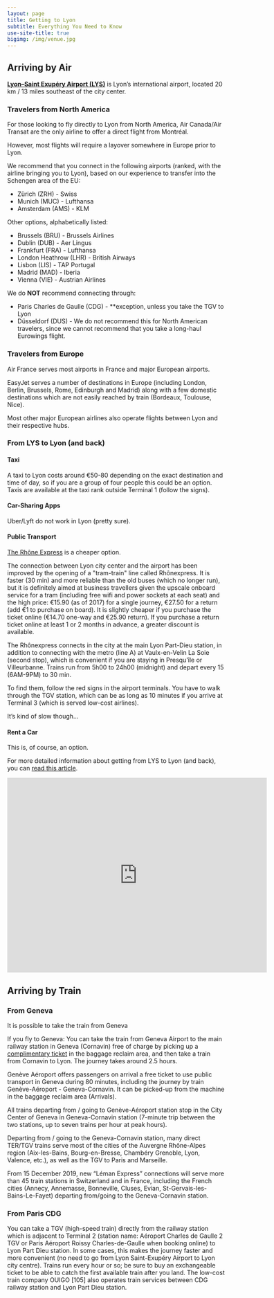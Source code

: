 ```yaml
---
layout: page
title: Getting to Lyon
subtitle: Everything You Need to Know
use-site-title: true
bigimg: /img/venue.jpg
---
```


## Arriving by Air

[**Lyon–Saint Exupéry Airport (LYS)**](https://www.airport-lyon.com/) is Lyon’s international airport, located 20 km / 13 miles southeast of the city center.

### Travelers from North America

For those looking to fly directly to Lyon from North America, Air Canada/Air Transat are the only airline to offer a direct flight from Montréal. 

However, most flights will require a layover somewhere in Europe prior to Lyon. 

We recommend that you connect in the following airports (ranked, with the airline bringing you to Lyon), based on our experience to transfer into the Schengen area of the EU:

* Zürich (ZRH) - Swiss
* Munich (MUC) - Lufthansa
* Amsterdam (AMS) - KLM

Other options, alphabetically listed:
* Brussels (BRU) - Brussels Airlines
* Dublin (DUB) - Aer Lingus
* Frankfurt (FRA) - Lufthansa
* London Heathrow (LHR) - British Airways
* Lisbon (LIS) - TAP Portugal
* Madrid (MAD) - Iberia
* Vienna (VIE) - Austrian Airlines

We do **NOT** recommend connecting through:
* Paris Charles de Gaulle (CDG) - **exception, unless you take the TGV to Lyon
* Düsseldorf (DUS) - We do not recommend this for North American travelers, since we cannot recommend that you take a long-haul Eurowings flight. 

### Travelers from Europe

Air France serves most airports in France and major European airports. 

EasyJet serves a number of destinations in Europe (including London, Berlin, Brussels, Rome, Edinburgh and Madrid) along with a few domestic destinations which are not easily reached by train (Bordeaux, Toulouse, Nice). 

Most other major European airlines also operate flights between Lyon and their respective hubs.

### From LYS to Lyon (and back)

#### Taxi

A taxi to Lyon costs around €50-80 depending on the exact destination and time of day, so if you are a group of four people this could be an option. Taxis are available at the taxi rank outside Terminal 1 (follow the signs). 

#### Car-Sharing Apps

Uber/Lyft do not work in Lyon (pretty sure).

#### Public Transport

[The Rhône Express](https://www.rhonexpress.fr/en) is a cheaper option.
 
The connection between Lyon city center and the airport has been improved by the opening of a "tram-train" line called Rhônexpress. It is faster (30 min) and more reliable than the old buses (which no longer run), 
but it is definitely aimed at business travellers given the upscale onboard service for a tram (including free wifi and power sockets at each seat) and the high price: €15.90 (as of 2017) for a single journey, 
€27.50 for a return (add €1 to purchase on board). It is slightly cheaper if you purchase the ticket online (€14.70 one-way and €25.90 return). If you purchase a return ticket online at least 1 or 2 months in advance, 
a greater discount is available. 

The Rhônexpress connects in the city at the main Lyon Part-Dieu station, in addition to connecting with the metro (line A) at Vaulx-en-Velin La Soie (second stop), which is convenient if you are staying in 
Presqu'île or Villeurbanne. Trains run from 5h00 to 24h00 (midnight) and depart every 15 (6AM-9PM) to 30 min. 

To find them, follow the red signs in the airport terminals. You have to walk through the TGV station, which can be as long as 10 minutes if you arrive at Terminal 3 (which is served low-cost airlines).

It’s kind of slow though...

#### Rent a Car

This is, of course, an option.

For more detailed information about getting from LYS to Lyon (and back), you can [read this article](https://thisislyon.fr/tips-and-advice/how-to-get-in-lyon/).

<iframe src="https://www.google.com/maps/embed?pb=!1m28!1m12!1m3!1d89114.61048953998!2d4.881911751259434!3d45.73447234760224!2m3!1f0!2f0!3f0!3m2!1i1024!2i768!4f13.1!4m13!3e0!4m5!1s0x47f4c92b009f84cd%3A0x86dc510cc9b255f0!2sLyon-Saint%20Exup%C3%A9ry%20Airport%20(LYS)%2C%2069125%20Colombier-Saugnieu%2C%20France!3m2!1d45.723418099999996!2d5.0887768!4m5!1s0x47f4ea516ae88797%3A0x408ab2ae4bb21f0!2sLyon%2C%20France!3m2!1d45.764043!2d4.835659!5e0!3m2!1sen!2sde!4v1568837717918!5m2!1sen!2sde" width="600" height="450" frameborder="0" style="border:0;" allowfullscreen=""></iframe>

## Arriving by Train

### From Geneva

It is possible to take the train from Geneva

If you fly to Geneva: You can take the train from Geneva Airport to the main railway station in Geneva (Cornavin) free of charge by picking up a [complimentary ticket](https://www.gva.ch/en/desktopdefault.aspx/tabid-67/) in the baggage reclaim area, 
and then take a train from Cornavin to Lyon. The journey takes around 2.5 hours.

Genève Aéroport offers passengers on arrival a free ticket to use public transport in Geneva during 80 minutes, including the journey by train Genève-Aéroport - Geneva-Cornavin. It can be picked-up from the machine in the baggage reclaim area (Arrivals).

All trains departing from / going to Genève-Aéroport station stop in the City Center of Geneva in Geneva-Cornavin station (7-minute trip between the two stations, up to seven trains per hour at peak hours).

Departing from / going to the Geneva-Cornavin station, many direct TER/TGV trains serve most of the cities of the Auvergne Rhône-Alpes region (Aix-les-Bains, Bourg-en-Bresse, Chambéry Grenoble, Lyon, Valence, etc.), as well as the TGV to Paris and Marseille.

From 15 December 2019, new “Léman Express” connections will serve more than 45 train stations in Switzerland and in France, including the French cities (Annecy, Annemasse, Bonneville, Cluses, Evian, St-Gervais-les-Bains-Le-Fayet) departing from/going to the Geneva-Cornavin station.

### From Paris CDG

You can take a TGV (high-speed train) directly from the railway station which is adjacent to Terminal 2 (station name: Aéroport Charles de Gaulle 2 TGV or Paris Aéroport Roissy Charles-de-Gaulle when booking online) to Lyon Part Dieu station. In some cases, this makes the journey faster and more convenient (no need to go from Lyon Saint-Exupéry Airport to Lyon city centre). Trains run every hour or so; be sure to buy an exchangeable ticket to be able to catch the first available train after you land. The low-cost train company OUIGO [105] also operates train services between CDG railway station and Lyon Part Dieu station.





